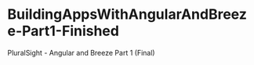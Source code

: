 BuildingAppsWithAngularAndBreeze-Part1-Finished
===============================================

PluralSight - Angular and Breeze Part 1 (Final)
